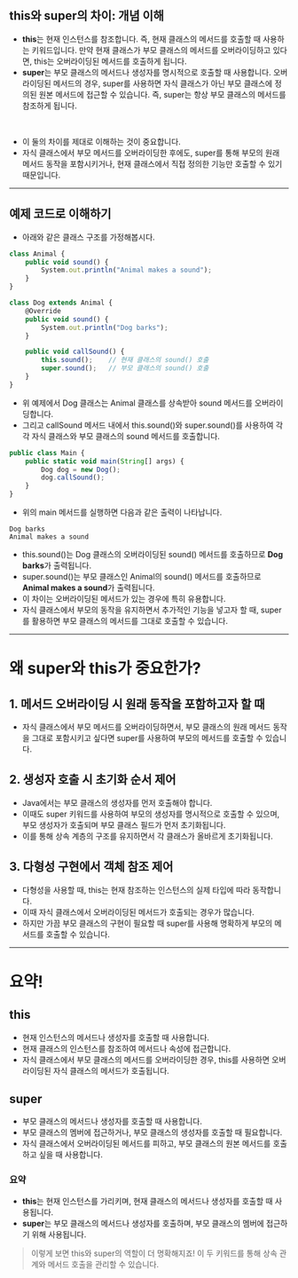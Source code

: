 

## this와 super의 차이: 개념 이해
- **this**는 현재 인스턴스를 참조합니다. 즉, 현재 클래스의 메서드를 호출할 때 사용하는 키워드입니다. 만약 현재 클래스가 부모 클래스의 메서드를 오버라이딩하고 있다면, this는 오버라이딩된 메서드를 호출하게 됩니다.
- **super**는 부모 클래스의 메서드나 생성자를 명시적으로 호출할 때 사용합니다. 오버라이딩된 메서드의 경우, super를 사용하면 자식 클래스가 아닌 부모 클래스에 정의된 원본 메서드에 접근할 수 있습니다. 즉, super는 항상 부모 클래스의 메서드를 참조하게 됩니다.

<br>

- 이 둘의 차이를 제대로 이해하는 것이 중요합니다.
- 자식 클래스에서 부모 메서드를 오버라이딩한 후에도, super를 통해 부모의 원래 메서드 동작을 포함시키거나, 현재 클래스에서 직접 정의한 기능만 호출할 수 있기 때문입니다.


---

## 예제 코드로 이해하기
- 아래와 같은 클래스 구조를 가정해봅시다.

```javascript
class Animal {
    public void sound() {
        System.out.println("Animal makes a sound");
    }
}

class Dog extends Animal {
    @Override
    public void sound() {
        System.out.println("Dog barks");
    }

    public void callSound() {
        this.sound();    // 현재 클래스의 sound() 호출
        super.sound();   // 부모 클래스의 sound() 호출
    }
}
```

- 위 예제에서 Dog 클래스는 Animal 클래스를 상속받아 sound 메서드를 오버라이딩합니다. 
- 그리고 callSound 메서드 내에서 this.sound()와 super.sound()를 사용하여 각각 자식 클래스와 부모 클래스의 sound 메서드를 호출합니다.

```javascript
public class Main {
    public static void main(String[] args) {
        Dog dog = new Dog();
        dog.callSound();
    }
}
```
- 위의 main 메서드를 실행하면 다음과 같은 출력이 나타납니다.

```text
Dog barks
Animal makes a sound
```

- this.sound()는 Dog 클래스의 오버라이딩된 sound() 메서드를 호출하므로 **Dog barks**가 출력됩니다.
- super.sound()는 부모 클래스인 Animal의 sound() 메서드를 호출하므로 **Animal makes a sound**가 출력됩니다.
- 이 차이는 오버라이딩된 메서드가 있는 경우에 특히 유용합니다.
- 자식 클래스에서 부모의 동작을 유지하면서 추가적인 기능을 넣고자 할 때, super를 활용하면 부모 클래스의 메서드를 그대로 호출할 수 있습니다.


--- 

# 왜 super와 this가 중요한가?
## 1. 메서드 오버라이딩 시 원래 동작을 포함하고자 할 때
- 자식 클래스에서 부모 메서드를 오버라이딩하면서, 부모 클래스의 원래 메서드 동작을 그대로 포함시키고 싶다면 super를 사용하여 부모의 메서드를 호출할 수 있습니다.

## 2. 생성자 호출 시 초기화 순서 제어
- Java에서는 부모 클래스의 생성자를 먼저 호출해야 합니다.
- 이때도 super 키워드를 사용하여 부모의 생성자를 명시적으로 호출할 수 있으며, 부모 생성자가 호출되며 부모 클래스 필드가 먼저 초기화됩니다. 
- 이를 통해 상속 계층의 구조를 유지하면서 각 클래스가 올바르게 초기화됩니다.

## 3. 다형성 구현에서 객체 참조 제어
- 다형성을 사용할 때, this는 현재 참조하는 인스턴스의 실제 타입에 따라 동작합니다.
- 이때 자식 클래스에서 오버라이딩된 메서드가 호출되는 경우가 많습니다.
- 하지만 가끔 부모 클래스의 구현이 필요할 때 super를 사용해 명확하게 부모의 메서드를 호출할 수 있습니다.


--- 

# 요약! 

## this
- 현재 인스턴스의 메서드나 생성자를 호출할 때 사용합니다.
- 현재 클래스의 인스턴스를 참조하여 메서드나 속성에 접근합니다.
- 자식 클래스에서 부모 클래스의 메서드를 오버라이딩한 경우, this를 사용하면 오버라이딩된 자식 클래스의 메서드가 호출됩니다.

## super
- 부모 클래스의 메서드나 생성자를 호출할 때 사용합니다.
- 부모 클래스의 멤버에 접근하거나, 부모 클래스의 생성자를 호출할 때 필요합니다.
- 자식 클래스에서 오버라이딩된 메서드를 피하고, 부모 클래스의 원본 메서드를 호출하고 싶을 때 사용합니다.

### 요약
- **this**는 현재 인스턴스를 가리키며, 현재 클래스의 메서드나 생성자를 호출할 때 사용됩니다.
- **super**는 부모 클래스의 메서드나 생성자를 호출하며, 부모 클래스의 멤버에 접근하기 위해 사용됩니다.
> 이렇게 보면 this와 super의 역할이 더 명확해지죠! 이 두 키워드를 통해 상속 관계와 메서드 호출을 관리할 수 있습니다.

